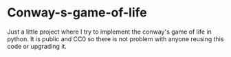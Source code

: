 # Conway-s-game-of-life
Just a little project where I try to implement the conway's game of life in python. It is public and CC0 so there is not problem with anyone reusing this code or upgrading it.
